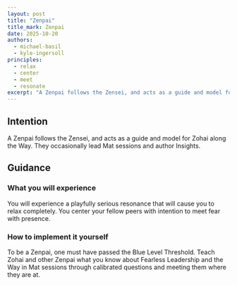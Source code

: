 ```yaml
---
layout: post
title: "Zenpai"
title_mark: Zenpai
date: 2025-10-20
authors:
  - michael-basil
  - kyle-ingersoll
principles:
  - relax
  - center
  - meet
  - resonate
excerpt: "A Zenpai follows the Zensei, and acts as a guide and model for Zohai along the Way."
---
```


## Intention

A Zenpai follows the Zensei, and acts as a guide and model for Zohai along the Way.  They occasionally lead Mat sessions and author Insights.

## Guidance

### What you will experience

You will experience a playfully serious resonance that will cause you to relax completely. You center your fellow peers with intention to meet fear with presence.

### How to implement it yourself

To be a Zenpai, one must have passed the Blue Level Threshold. Teach Zohai and other Zenpai what you know about Fearless Leadership and the Way in Mat sessions through calibrated questions and meeting them where they are at.